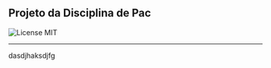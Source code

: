 ##  Projeto da Disciplina de Pac 

![License MIT](https://img.shields.io/badge/License-MIT-yellow.svg)
 
<hr>
dasdjhaksdjfg
